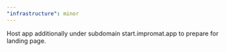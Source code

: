 ```yaml
---
"infrastructure": minor
---
```


Host app additionally under subdomain start.impromat.app to prepare for landing page.
